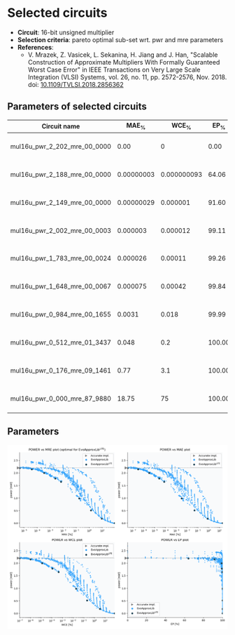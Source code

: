 
Selected circuits
===================
 - **Circuit**: 16-bit unsigned multiplier
 - **Selection criteria**: pareto optimal sub-set wrt. pwr and mre parameters
 - **References**: 
   - V. Mrazek, Z. Vasicek, L. Sekanina, H. Jiang and J. Han, "Scalable Construction of Approximate Multipliers With Formally Guaranteed Worst Case Error" in IEEE Transactions on Very Large Scale Integration (VLSI) Systems, vol. 26, no. 11, pp. 2572-2576, Nov. 2018. doi: [10.1109/TVLSI.2018.2856362](https://dx.doi.org/10.1109/TVLSI.2018.2856362)


Parameters of selected circuits
----------------------------

| Circuit name | MAE<sub>%</sub> | WCE<sub>%</sub> | EP<sub>%</sub> | MRE<sub>%</sub> | MSE | Download |
| --- |  --- | --- | --- | --- | --- | --- | 
| mul16u_pwr_2_202_mre_00_0000 | 0.00 | 0 | 0.00 | 0.00 | 0 |  [[Verilog<sub>generic</sub>](mul16u_pwr_2_202_mre_00_0000_gen.v)] [[Verilog<sub>PDK45</sub>](mul16u_pwr_2_202_mre_00_0000_pdk45.v)]  [[C](mul16u_pwr_2_202_mre_00_0000.c)] |
| mul16u_pwr_2_188_mre_00_0000 | 0.00000003 | 0.000000093 | 64.06 | 0.0000044 | 3.6 |  [[Verilog<sub>generic</sub>](mul16u_pwr_2_188_mre_00_0000_gen.v)] [[Verilog<sub>PDK45</sub>](mul16u_pwr_2_188_mre_00_0000_pdk45.v)]  [[C](mul16u_pwr_2_188_mre_00_0000.c)] |
| mul16u_pwr_2_149_mre_00_0000 | 0.00000029 | 0.000001 | 91.60 | 0.000038 | 249 |  [[Verilog<sub>generic</sub>](mul16u_pwr_2_149_mre_00_0000_gen.v)] [[Verilog<sub>PDK45</sub>](mul16u_pwr_2_149_mre_00_0000_pdk45.v)]  [[C](mul16u_pwr_2_149_mre_00_0000.c)] |
| mul16u_pwr_2_002_mre_00_0003 | 0.000003 | 0.000012 | 99.11 | 0.00034 | 25453 |  [[Verilog<sub>generic</sub>](mul16u_pwr_2_002_mre_00_0003_gen.v)] [[Verilog<sub>PDK45</sub>](mul16u_pwr_2_002_mre_00_0003_pdk45.v)]  [[C](mul16u_pwr_2_002_mre_00_0003.c)] |
| mul16u_pwr_1_783_mre_00_0024 | 0.000026 | 0.00011 | 99.26 | 0.0024 | 2002883 |  [[Verilog<sub>generic</sub>](mul16u_pwr_1_783_mre_00_0024_gen.v)] [[Verilog<sub>PDK45</sub>](mul16u_pwr_1_783_mre_00_0024_pdk45.v)]  [[C](mul16u_pwr_1_783_mre_00_0024.c)] |
| mul16u_pwr_1_648_mre_00_0067 | 0.000075 | 0.00042 | 99.84 | 0.0067 | 16238254 |  [[Verilog<sub>generic</sub>](mul16u_pwr_1_648_mre_00_0067_gen.v)] [[Verilog<sub>PDK45</sub>](mul16u_pwr_1_648_mre_00_0067_pdk45.v)]  [[C](mul16u_pwr_1_648_mre_00_0067.c)] |
| mul16u_pwr_0_984_mre_00_1655 | 0.0031 | 0.018 | 99.99 | 0.17 | 26871835386 |  [[Verilog<sub>generic</sub>](mul16u_pwr_0_984_mre_00_1655_gen.v)] [[Verilog<sub>PDK45</sub>](mul16u_pwr_0_984_mre_00_1655_pdk45.v)]  [[C](mul16u_pwr_0_984_mre_00_1655.c)] |
| mul16u_pwr_0_512_mre_01_3437 | 0.048 | 0.2 | 100.00 | 1.34 | 6150856912901 |  [[Verilog<sub>generic</sub>](mul16u_pwr_0_512_mre_01_3437_gen.v)] [[Verilog<sub>PDK45</sub>](mul16u_pwr_0_512_mre_01_3437_pdk45.v)]  [[C](mul16u_pwr_0_512_mre_01_3437.c)] |
| mul16u_pwr_0_176_mre_09_1461 | 0.77 | 3.1 | 100.00 | 9.15 | 1543620001922314 |  [[Verilog<sub>generic</sub>](mul16u_pwr_0_176_mre_09_1461_gen.v)] [[Verilog<sub>PDK45</sub>](mul16u_pwr_0_176_mre_09_1461_pdk45.v)]  [[C](mul16u_pwr_0_176_mre_09_1461.c)] |
| mul16u_pwr_0_000_mre_87_9880 | 18.75 | 75 | 100.00 | 87.99 | 1040764478583689856 |  [[Verilog<sub>generic</sub>](mul16u_pwr_0_000_mre_87_9880_gen.v)] [[Verilog<sub>PDK45</sub>](mul16u_pwr_0_000_mre_87_9880_pdk45.v)]  [[C](mul16u_pwr_0_000_mre_87_9880.c)] |
    
Parameters
--------------
![Parameters figure](fig.png)
             